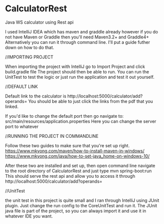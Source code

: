 # CalculatorRest
Java WS calculator using Rest api


I used IntelliJ IDEA which has maven and graddle already
however if you do not have Maven or Graddle then you'll need Maven3.2+ and Graddle4+
Alternatively you can run it through command line. I'll put a guide futher down on how to do that.


//IMPORTING PROJECT

When importing the project with IntelliJ go to Import Project and click build.gradle file
The project should then be able to run. You can run the UnitTest to test the logic or just run the application and test it out yourself.

//DEFAULT LINK

Default link to the calculator is http://localhost:5000/calculator/add?operands=
You should be able to just click the links from the pdf that you linked. 

If you'd like to change the default port then go navigate to:
src/main/resources/application.properties
Here you can change the server port to whatever

//RUNNING THE PROJECT IN COMMANDLINE

Follow these two guides to make sure that you're set up right. 
https://www.mkyong.com/maven/how-to-install-maven-in-windows/
https://www.mkyong.com/java/how-to-set-java_home-on-windows-10/

After these two are installed and set up, then open command line navigate to the root directory of CalculatorRest
and just type mvn spring-boot:run
This should serve the rest api and allow you to access it through http://localhost:5000/calculator/add?operands=

//UnitTest

the unit test in this project is quite small and I ran through IntelliJ using JUnit plugin.
Just change the run config to the CoreUnitTest and run it. The JUnit java file is part of the project, 
so you can always import it and use it in whatever IDE you want. 
